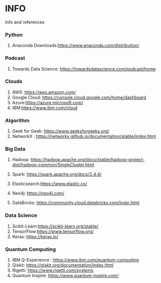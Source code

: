 # INFO
Info and references

### Python
1. Anaconda Downloads:https://www.anaconda.com/distribution/

### Podcast

1. Towards Data Science: https://towardsdatascience.com/podcast/home

### Clouds
1. AWS: https://aws.amazon.com/
2. Google Cloud: https://console.cloud.google.com/home/dashboard
3. Azure:https://azure.microsoft.com/
4. IBM:https://www.ibm.com/cloud

### Algorithm
1. Geek for Geek: https://www.geeksforgeeks.org/
2. NetworkX : https://networkx.github.io/documentation/stable/index.html



### Big Data
1. Hadoop: https://hadoop.apache.org/docs/stable/hadoop-project-dist/hadoop-common/SingleCluster.html
2. Spark: https://spark.apache.org/docs/2.4.4/
3. Elasticsearch:https://www.elastic.co/

4. Neo4j: https://neo4j.com/
5. DataBricks: https://community.cloud.databricks.com/login.html


### Data Science

1. Scikit-Learn:https://scikit-learn.org/stable/
2. TensorFlow:https://www.tensorflow.org/
3. Keras: https://keras.io/

### Quantum Computing

1. IBM Q-Experience : https://www.ibm.com/quantum-computing
2. Qiskit: https://qiskit.org/documentation/index.html
3. Rigetti: https://www.rigetti.com/systems
4. Quantum Inspire: https://www.quantum-inspire.com/






